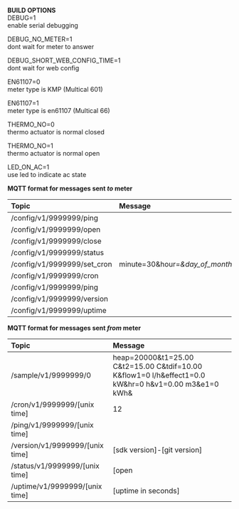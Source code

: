 **BUILD OPTIONS**  
DEBUG=1  
enable serial debugging  
  
DEBUG_NO_METER=1  
dont wait for meter to answer  
  
DEBUG_SHORT_WEB_CONFIG_TIME=1  
dont wait for web config  
  
EN61107=0  
meter type is KMP (Multical 601)  
  
EN61107=1  
meter type is en61107 (Multical 66)  
  
THERMO_NO=0  
thermo actuator is normal closed  
  
THERMO_NO=1  
thermo actuator is normal open  
  
LED_ON_AC=1  
use led to indicate ac state  
  
**MQTT format for messages sent _to_ meter**  

| Topic                       | Message                                                            |
| :-------------------------- | :----------------------------------------------------------------- |
| /config/v1/9999999/ping     |                                                                    |
| /config/v1/9999999/open     |                                                                    |
| /config/v1/9999999/close    |                                                                    |
| /config/v1/9999999/status   |                                                                    |
| /config/v1/9999999/set_cron | minute=30&hour=*&day_of_month=*&month=*&day_of_week=*&command=open |
| /config/v1/9999999/cron     |                                                                    |
| /config/v1/9999999/ping     |                                                                    |
| /config/v1/9999999/version  |                                                                    |
| /config/v1/9999999/uptime   |                                                                    |
  
**MQTT format for messages sent _from_ meter**  

| Topic                            | Message                                                                                              |
| :------------------------------- | :--------------------------------------------------------------------------------------------------- |
| /sample/v1/9999999/0             | heap=20000&t1=25.00 C&t2=15.00 C&tdif=10.00 K&flow1=0 l/h&effect1=0.0 kW&hr=0 h&v1=0.00 m3&e1=0 kWh& |
| /cron/v1/9999999/[unix time]     | 12                                                                                                   |
| /ping/v1/9999999/[unix time]     |                                                                                                      |
| /version/v1/9999999/[unix time]  | [sdk version]-[git version]                                                                          |
| /status/v1/9999999/[unix time]   | [open|close]                                                                                         |
| /uptime/v1/9999999/[unix time]   | [uptime in seconds]                                                                                  |



